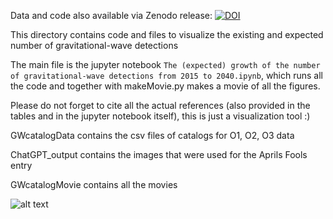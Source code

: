 
Data and code also available via Zenodo release: [![DOI](https://zenodo.org/badge/622579294.svg)](https://zenodo.org/badge/latestdoi/622579294) 

This directory contains code and files to visualize the existing and expected number of gravitational-wave detections

The main file is the jupyter notebook 
`The (expected) growth of the number of gravitational-wave detections from 2015 to 2040.ipynb`, which runs all the code and together with makeMovie.py makes a movie of all the figures. 

Please do not forget to cite all the actual references (also provided in the tables and in the jupyter notebook itself), this is just a visualization tool :)

GWcatalogData contains the csv files of catalogs for O1, O2, O3 data 

ChatGPT_output contains the images that were used for the Aprils Fools entry 

GWcatalogMovie contains all the movies 


![alt text](https://github.com/FloorBroekgaarden/GW_visualization_detection_number/blob/main/GWcatalogSize.png?raw=true)

